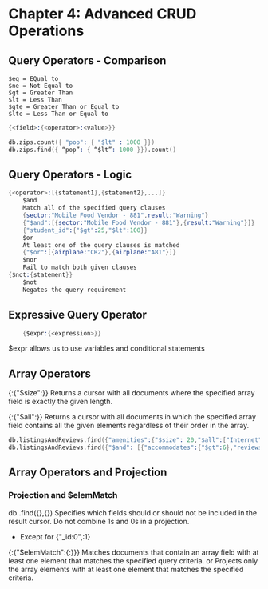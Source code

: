 # Chapter 4: Advanced CRUD Operations
## Query Operators - Comparison
    $eq = EQual to
    $ne = Not Equal to
    $gt = Greater Than
    $lt = Less Than
    $gte = Greater Than or Equal to
    $lte = Less Than or Equal to
```s
{<field>:{<operator>:<value>}}

db.zips.count({ "pop": { "$lt" : 1000 }})
db.zips.find({ “pop”: { “$lt”: 1000 }}).count()
```

## Query Operators - Logic
```s
{<operator>:[{statement1},{statement2},...]}
    $and 
    Match all of the specified query clauses
    {sector:"Mobile Food Vendor - 881",result:"Warning"}
    {"$and":[{sector:"Mobile Food Vendor - 881"},{result:"Warning"}]}
    {"student_id":{"$gt":25,"$lt":100}}
    $or 
    At least one of the query clauses is matched
    {"$or":[{airplane:"CR2"},{airplane:"A81"}]}
    $nor
    Fail to match both given clauses
{$not:{statement}}
    $not 
    Negates the query requirement
```

## Expressive Query Operator
```s
    {$expr:{<expression>}}
```
$expr allows us to use variables and conditional statements

## Array Operators
{<array field>:{"$size":<number>}}
Returns a cursor with all documents where the specified array field is exactly the given length.

{<array field>:{"$all":<array>}}
Returns a cursor with all documents in which the specified array field contains all the given elements regardless of their order in the array.
```s
db.listingsAndReviews.find({"amenities":{"$size": 20,"$all":["Internet", "Wifi","Kitchen","Heating", "Family/kid friendly","Washer", "Dryer","Essentials","Shampoo","Hangers","Hair dryer", "Iron","Laptop friendly workspace"]}}).pretty()
db.listingsAndReviews.find({"$and": [{"accommodates":{"$gt":6},"reviews":{"$size": 50}}]}).pretty()
```

## Array Operators and Projection
### Projection and $elemMatch
db.<collection>.find({<query>},{<projection>})
Specifies which fields should or should not be included in the result cursor.
Do not combine 1s and 0s in a projection.
* Except for {"_id:0",<field>:1}

{<field>:{"$elemMatch":{<field>:<value>}}}
Matches documents that contain an array field with at least one element that matches the specified query criteria.
or
Projects only the array elements with at least one element that matches the specified criteria.